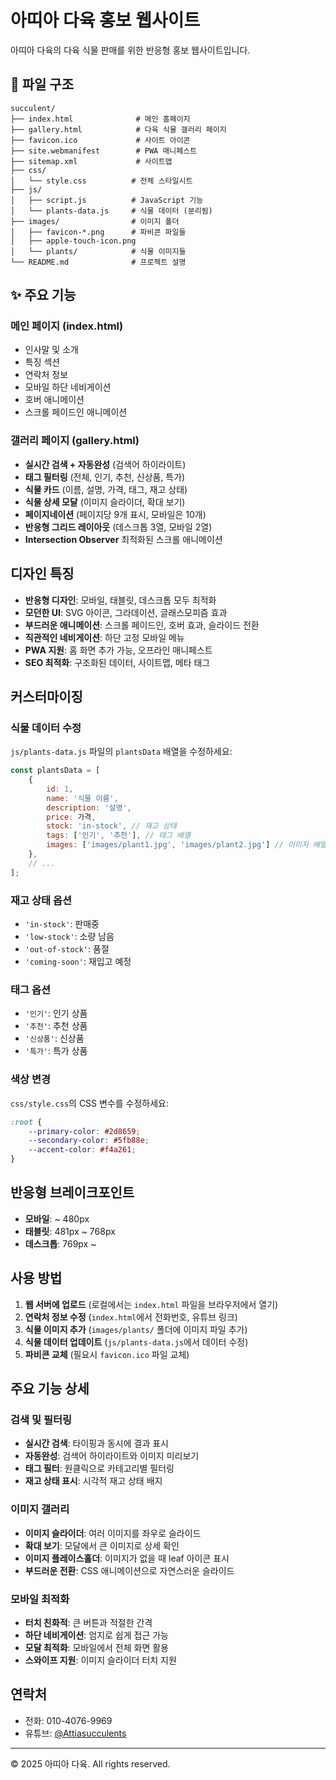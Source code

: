 # 아띠아 다육 홍보 웹사이트

아띠아 다육의 다육 식물 판매를 위한 반응형 홍보 웹사이트입니다.

## 📁 파일 구조

```
succulent/
├── index.html              # 메인 홈페이지
├── gallery.html            # 다육 식물 갤러리 페이지
├── favicon.ico             # 사이트 아이콘
├── site.webmanifest        # PWA 매니페스트
├── sitemap.xml             # 사이트맵
├── css/
│   └── style.css          # 전체 스타일시트
├── js/
│   ├── script.js          # JavaScript 기능
│   └── plants-data.js     # 식물 데이터 (분리됨)
├── images/                # 이미지 폴더
│   ├── favicon-*.png      # 파비콘 파일들
│   ├── apple-touch-icon.png
│   └── plants/            # 식물 이미지들
└── README.md              # 프로젝트 설명
```

## ✨ 주요 기능

### 메인 페이지 (index.html)
- 인사말 및 소개
- 특징 섹션
- 연락처 정보
- 모바일 하단 네비게이션
- 호버 애니메이션
- 스크롤 페이드인 애니메이션

### 갤러리 페이지 (gallery.html)
- **실시간 검색 + 자동완성** (검색어 하이라이트)
- **태그 필터링** (전체, 인기, 추천, 신상품, 특가)
- **식물 카드** (이름, 설명, 가격, 태그, 재고 상태)
- **식물 상세 모달** (이미지 슬라이더, 확대 보기)
- **페이지네이션** (페이지당 9개 표시, 모바일은 10개)
- **반응형 그리드 레이아웃** (데스크톱 3열, 모바일 2열)
- **Intersection Observer** 최적화된 스크롤 애니메이션

## 디자인 특징

- **반응형 디자인**: 모바일, 태블릿, 데스크톱 모두 최적화
- **모던한 UI**: SVG 아이콘, 그라데이션, 글래스모피즘 효과
- **부드러운 애니메이션**: 스크롤 페이드인, 호버 효과, 슬라이드 전환
- **직관적인 네비게이션**: 하단 고정 모바일 메뉴
- **PWA 지원**: 홈 화면 추가 가능, 오프라인 매니페스트
- **SEO 최적화**: 구조화된 데이터, 사이트맵, 메타 태그

## 커스터마이징

### 식물 데이터 수정
`js/plants-data.js` 파일의 `plantsData` 배열을 수정하세요:

```javascript
const plantsData = [
    { 
        id: 1, 
        name: '식물 이름', 
        description: '설명', 
        price: 가격,
        stock: 'in-stock', // 재고 상태
        tags: ['인기', '추천'], // 태그 배열
        images: ['images/plant1.jpg', 'images/plant2.jpg'] // 이미지 배열
    },
    // ...
];
```

### 재고 상태 옵션
- `'in-stock'`: 판매중
- `'low-stock'`: 소량 남음  
- `'out-of-stock'`: 품절
- `'coming-soon'`: 재입고 예정

### 태그 옵션
- `'인기'`: 인기 상품
- `'추천'`: 추천 상품
- `'신상품'`: 신상품
- `'특가'`: 특가 상품

### 색상 변경
`css/style.css`의 CSS 변수를 수정하세요:

```css
:root {
    --primary-color: #2d8659;
    --secondary-color: #5fb88e;
    --accent-color: #f4a261;
}
```

## 반응형 브레이크포인트

- **모바일**: ~ 480px
- **태블릿**: 481px ~ 768px
- **데스크톱**: 769px ~

## 사용 방법

1. **웹 서버에 업로드** (로컬에서는 `index.html` 파일을 브라우저에서 열기)
2. **연락처 정보 수정** (`index.html`에서 전화번호, 유튜브 링크)
3. **식물 이미지 추가** (`images/plants/` 폴더에 이미지 파일 추가)
4. **식물 데이터 업데이트** (`js/plants-data.js`에서 데이터 수정)
5. **파비콘 교체** (필요시 `favicon.ico` 파일 교체)

## 주요 기능 상세

### 검색 및 필터링
- **실시간 검색**: 타이핑과 동시에 결과 표시
- **자동완성**: 검색어 하이라이트와 이미지 미리보기
- **태그 필터**: 원클릭으로 카테고리별 필터링
- **재고 상태 표시**: 시각적 재고 상태 배지

### 이미지 갤러리
- **이미지 슬라이더**: 여러 이미지를 좌우로 슬라이드
- **확대 보기**: 모달에서 큰 이미지로 상세 확인
- **이미지 플레이스홀더**: 이미지가 없을 때 leaf 아이콘 표시
- **부드러운 전환**: CSS 애니메이션으로 자연스러운 슬라이드

### 모바일 최적화
- **터치 친화적**: 큰 버튼과 적절한 간격
- **하단 네비게이션**: 엄지로 쉽게 접근 가능
- **모달 최적화**: 모바일에서 전체 화면 활용
- **스와이프 지원**: 이미지 슬라이더 터치 지원

## 연락처

- 전화: 010-4076-9969
- 유튜브: [@Attiasucculents](https://youtube.com/@Attiasucculents)

---

© 2025 아띠아 다육. All rights reserved.
